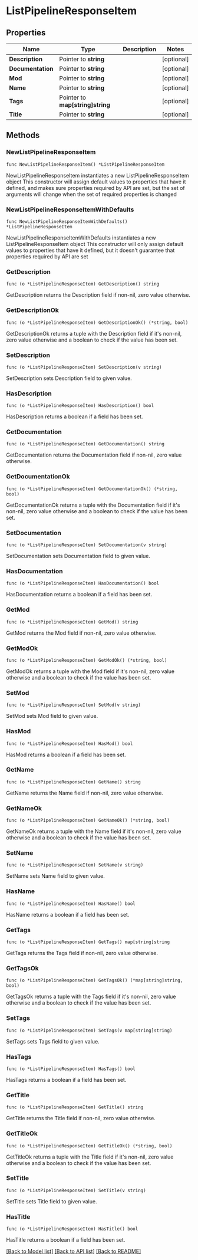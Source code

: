 # ListPipelineResponseItem

## Properties

Name | Type | Description | Notes
------------ | ------------- | ------------- | -------------
**Description** | Pointer to **string** |  | [optional] 
**Documentation** | Pointer to **string** |  | [optional] 
**Mod** | Pointer to **string** |  | [optional] 
**Name** | Pointer to **string** |  | [optional] 
**Tags** | Pointer to **map[string]string** |  | [optional] 
**Title** | Pointer to **string** |  | [optional] 

## Methods

### NewListPipelineResponseItem

`func NewListPipelineResponseItem() *ListPipelineResponseItem`

NewListPipelineResponseItem instantiates a new ListPipelineResponseItem object
This constructor will assign default values to properties that have it defined,
and makes sure properties required by API are set, but the set of arguments
will change when the set of required properties is changed

### NewListPipelineResponseItemWithDefaults

`func NewListPipelineResponseItemWithDefaults() *ListPipelineResponseItem`

NewListPipelineResponseItemWithDefaults instantiates a new ListPipelineResponseItem object
This constructor will only assign default values to properties that have it defined,
but it doesn't guarantee that properties required by API are set

### GetDescription

`func (o *ListPipelineResponseItem) GetDescription() string`

GetDescription returns the Description field if non-nil, zero value otherwise.

### GetDescriptionOk

`func (o *ListPipelineResponseItem) GetDescriptionOk() (*string, bool)`

GetDescriptionOk returns a tuple with the Description field if it's non-nil, zero value otherwise
and a boolean to check if the value has been set.

### SetDescription

`func (o *ListPipelineResponseItem) SetDescription(v string)`

SetDescription sets Description field to given value.

### HasDescription

`func (o *ListPipelineResponseItem) HasDescription() bool`

HasDescription returns a boolean if a field has been set.

### GetDocumentation

`func (o *ListPipelineResponseItem) GetDocumentation() string`

GetDocumentation returns the Documentation field if non-nil, zero value otherwise.

### GetDocumentationOk

`func (o *ListPipelineResponseItem) GetDocumentationOk() (*string, bool)`

GetDocumentationOk returns a tuple with the Documentation field if it's non-nil, zero value otherwise
and a boolean to check if the value has been set.

### SetDocumentation

`func (o *ListPipelineResponseItem) SetDocumentation(v string)`

SetDocumentation sets Documentation field to given value.

### HasDocumentation

`func (o *ListPipelineResponseItem) HasDocumentation() bool`

HasDocumentation returns a boolean if a field has been set.

### GetMod

`func (o *ListPipelineResponseItem) GetMod() string`

GetMod returns the Mod field if non-nil, zero value otherwise.

### GetModOk

`func (o *ListPipelineResponseItem) GetModOk() (*string, bool)`

GetModOk returns a tuple with the Mod field if it's non-nil, zero value otherwise
and a boolean to check if the value has been set.

### SetMod

`func (o *ListPipelineResponseItem) SetMod(v string)`

SetMod sets Mod field to given value.

### HasMod

`func (o *ListPipelineResponseItem) HasMod() bool`

HasMod returns a boolean if a field has been set.

### GetName

`func (o *ListPipelineResponseItem) GetName() string`

GetName returns the Name field if non-nil, zero value otherwise.

### GetNameOk

`func (o *ListPipelineResponseItem) GetNameOk() (*string, bool)`

GetNameOk returns a tuple with the Name field if it's non-nil, zero value otherwise
and a boolean to check if the value has been set.

### SetName

`func (o *ListPipelineResponseItem) SetName(v string)`

SetName sets Name field to given value.

### HasName

`func (o *ListPipelineResponseItem) HasName() bool`

HasName returns a boolean if a field has been set.

### GetTags

`func (o *ListPipelineResponseItem) GetTags() map[string]string`

GetTags returns the Tags field if non-nil, zero value otherwise.

### GetTagsOk

`func (o *ListPipelineResponseItem) GetTagsOk() (*map[string]string, bool)`

GetTagsOk returns a tuple with the Tags field if it's non-nil, zero value otherwise
and a boolean to check if the value has been set.

### SetTags

`func (o *ListPipelineResponseItem) SetTags(v map[string]string)`

SetTags sets Tags field to given value.

### HasTags

`func (o *ListPipelineResponseItem) HasTags() bool`

HasTags returns a boolean if a field has been set.

### GetTitle

`func (o *ListPipelineResponseItem) GetTitle() string`

GetTitle returns the Title field if non-nil, zero value otherwise.

### GetTitleOk

`func (o *ListPipelineResponseItem) GetTitleOk() (*string, bool)`

GetTitleOk returns a tuple with the Title field if it's non-nil, zero value otherwise
and a boolean to check if the value has been set.

### SetTitle

`func (o *ListPipelineResponseItem) SetTitle(v string)`

SetTitle sets Title field to given value.

### HasTitle

`func (o *ListPipelineResponseItem) HasTitle() bool`

HasTitle returns a boolean if a field has been set.


[[Back to Model list]](../README.md#documentation-for-models) [[Back to API list]](../README.md#documentation-for-api-endpoints) [[Back to README]](../README.md)


